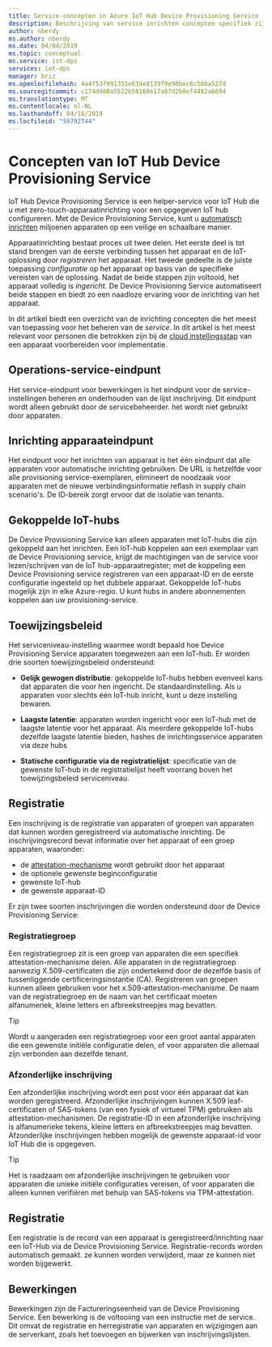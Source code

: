 ```yaml
---
title: Service-concepten in Azure IoT Hub Device Provisioning Service | Microsoft Docs
description: Beschrijving van service inrichten concepten specifiek zijn voor apparaten met de Device Provisioning Service en IoT-Hub
author: nberdy
ms.author: nberdy
ms.date: 04/04/2019
ms.topic: conceptual
ms.service: iot-dps
services: iot-dps
manager: briz
ms.openlocfilehash: 4a4f53f991355e634e8139f9e90bec6c508a527d
ms.sourcegitcommit: c174d408a5522b58160e17a87d2b6ef4482a6694
ms.translationtype: MT
ms.contentlocale: nl-NL
ms.lasthandoff: 04/18/2019
ms.locfileid: "59792744"
---
```

# <a name="iot-hub-device-provisioning-service-concepts"></a>Concepten van IoT Hub Device Provisioning Service

IoT Hub Device Provisioning Service is een helper-service voor IoT Hub die u met zero-touch-apparaatinrichting voor een opgegeven IoT hub configureren. Met de Device Provisioning Service, kunt u [automatisch inrichten](concepts-auto-provisioning.md) miljoenen apparaten op een veilige en schaalbare manier.

Apparaatinrichting bestaat proces uit twee delen. Het eerste deel is tot stand brengen van de eerste verbinding tussen het apparaat en de IoT-oplossing door *registreren* het apparaat. Het tweede gedeelte is de juiste toepassing *configuratie* op het apparaat op basis van de specifieke vereisten van de oplossing. Nadat de beide stappen zijn voltooid, het apparaat volledig is *ingericht*. De Device Provisioning Service automatiseert beide stappen en biedt zo een naadloze ervaring voor de inrichting van het apparaat.

In dit artikel biedt een overzicht van de inrichting concepten die het meest van toepassing voor het beheren van de *service*. In dit artikel is het meest relevant voor personen die betrokken zijn bij de [cloud instellingsstap](about-iot-dps.md#cloud-setup-step) van een apparaat voorbereiden voor implementatie.

## <a name="service-operations-endpoint"></a>Operations-service-eindpunt

Het service-eindpunt voor bewerkingen is het eindpunt voor de service-instellingen beheren en onderhouden van de lijst inschrijving. Dit eindpunt wordt alleen gebruikt door de servicebeheerder. het wordt niet gebruikt door apparaten.

## <a name="device-provisioning-endpoint"></a>Inrichting apparaateindpunt

Het eindpunt voor het inrichten van apparaat is het één eindpunt dat alle apparaten voor automatische inrichting gebruiken. De URL is hetzelfde voor alle provisioning service-exemplaren, elimineert de noodzaak voor apparaten met de nieuwe verbindingsinformatie reflash in supply chain scenario's. De ID-bereik zorgt ervoor dat de isolatie van tenants.

## <a name="linked-iot-hubs"></a>Gekoppelde IoT-hubs

De Device Provisioning Service kan alleen apparaten met IoT-hubs die zijn gekoppeld aan het inrichten. Een IoT-hub koppelen aan een exemplaar van de Device Provisioning service, krijgt de machtigingen van de service voor lezen/schrijven van de IoT hub-apparaatregister; met de koppeling een Device Provisioning service registreren van een apparaat-ID en de eerste configuratie ingesteld op het dubbele apparaat. Gekoppelde IoT-hubs mogelijk zijn in elke Azure-regio. U kunt hubs in andere abonnementen koppelen aan uw provisioning-service.

## <a name="allocation-policy"></a>Toewijzingsbeleid

Het serviceniveau-instelling waarmee wordt bepaald hoe Device Provisioning Service apparaten toegewezen aan een IoT-hub. Er worden drie soorten toewijzingsbeleid ondersteund:

* **Gelijk gewogen distributie**: gekoppelde IoT-hubs hebben evenveel kans dat apparaten die voor hen ingericht. De standaardinstelling. Als u apparaten voor slechts één IoT-hub inricht, kunt u deze instelling bewaren.

* **Laagste latentie**: apparaten worden ingericht voor een IoT-hub met de laagste latentie voor het apparaat. Als meerdere gekoppelde IoT-hubs dezelfde laagste latentie bieden, hashes de inrichtingsservice apparaten via deze hubs

* **Statische configuratie via de registratielijst**: specificatie van de gewenste IoT-hub in de registratielijst heeft voorrang boven het toewijzingsbeleid serviceniveau.

## <a name="enrollment"></a>Registratie

Een inschrijving is de registratie van apparaten of groepen van apparaten dat kunnen worden geregistreerd via automatische inrichting. De inschrijvingsrecord bevat informatie over het apparaat of een groep apparaten, waaronder:
- de [attestation-mechanisme](concepts-security.md#attestation-mechanism) wordt gebruikt door het apparaat
- de optionele gewenste beginconfiguratie
- gewenste IoT-hub
- de gewenste apparaat-ID

Er zijn twee soorten inschrijvingen die worden ondersteund door de Device Provisioning Service:

### <a name="enrollment-group"></a>Registratiegroep

Een registratiegroep zit is een groep van apparaten die een specifiek attestation-mechanisme delen. Alle apparaten in de registratiegroep aanwezig X.509-certificaten die zijn ondertekend door de dezelfde basis of tussenliggende certificeringsinstantie (CA). Registreren van groepen kunnen alleen gebruiken voor het x.509-attestation-mechanisme. De naam van de registratiegroep en de naam van het certificaat moeten alfanumeriek, kleine letters en afbreekstreepjes mag bevatten.

> [!TIP]
> Wordt u aangeraden een registratiegroep voor een groot aantal apparaten die een gewenste initiële configuratie delen, of voor apparaten die allemaal zijn verbonden aan dezelfde tenant.

### <a name="individual-enrollment"></a>Afzonderlijke inschrijving

Een afzonderlijke inschrijving wordt een post voor één apparaat dat kan worden geregistreerd. Afzonderlijke inschrijvingen kunnen X.509 leaf-certificaten of SAS-tokens (van een fysiek of virtueel TPM) gebruiken als attestation-mechanismen. De registratie-ID in een afzonderlijke inschrijving is alfanumerieke tekens, kleine letters en afbreekstreepjes mag bevatten. Afzonderlijke inschrijvingen hebben mogelijk de gewenste apparaat-id voor IoT Hub die is opgegeven.

> [!TIP]
> Het is raadzaam om afzonderlijke inschrijvingen te gebruiken voor apparaten die unieke initiële configuraties vereisen, of voor apparaten die alleen kunnen verifiëren met behulp van SAS-tokens via TPM-attestation.

## <a name="registration"></a>Registratie

Een registratie is de record van een apparaat is geregistreerd/inrichting naar een IoT-Hub via de Device Provisioning Service. Registratie-records worden automatisch gemaakt. ze kunnen worden verwijderd, maar ze kunnen niet worden bijgewerkt.

## <a name="operations"></a>Bewerkingen

Bewerkingen zijn de Factureringseenheid van de Device Provisioning Service. Een bewerking is de voltooiing van een instructie met de service. Dit omvat de registratie en herregistratie van apparaten en wijzigingen aan de serverkant, zoals het toevoegen en bijwerken van inschrijvingslijsten.
